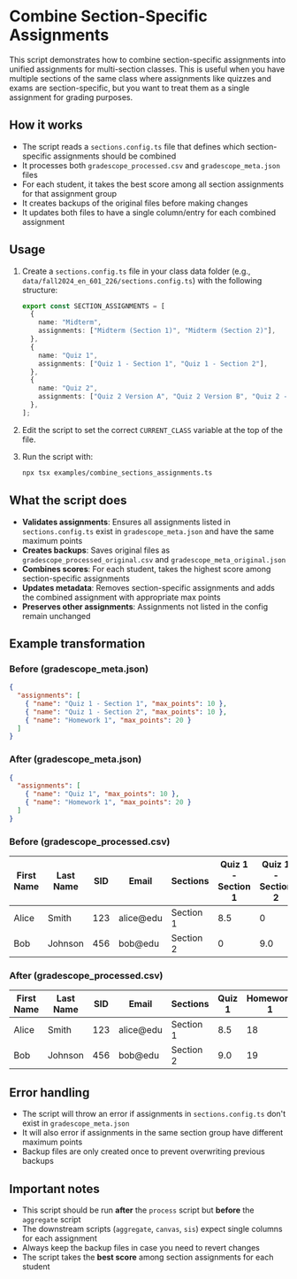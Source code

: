 # Combine Section-Specific Assignments

This script demonstrates how to combine section-specific assignments into unified assignments for multi-section classes. This is useful when you have multiple sections of the same class where assignments like quizzes and exams are section-specific, but you want to treat them as a single assignment for grading purposes.

## How it works

- The script reads a `sections.config.ts` file that defines which section-specific assignments should be combined
- It processes both `gradescope_processed.csv` and `gradescope_meta.json` files
- For each student, it takes the best score among all section assignments for that assignment group
- It creates backups of the original files before making changes
- It updates both files to have a single column/entry for each combined assignment

## Usage

1. Create a `sections.config.ts` file in your class data folder (e.g., `data/fall2024_en_601_226/sections.config.ts`) with the following structure:

   ```typescript
   export const SECTION_ASSIGNMENTS = [
     {
       name: "Midterm",
       assignments: ["Midterm (Section 1)", "Midterm (Section 2)"],
     },
     {
       name: "Quiz 1",
       assignments: ["Quiz 1 - Section 1", "Quiz 1 - Section 2"],
     },
     {
       name: "Quiz 2",
       assignments: ["Quiz 2 Version A", "Quiz 2 Version B", "Quiz 2 - Makeup"],
     },
   ];
   ```

2. Edit the script to set the correct `CURRENT_CLASS` variable at the top of the file.

3. Run the script with:

   ```bash
   npx tsx examples/combine_sections_assignments.ts
   ```

## What the script does

- **Validates assignments**: Ensures all assignments listed in `sections.config.ts` exist in `gradescope_meta.json` and have the same maximum points
- **Creates backups**: Saves original files as `gradescope_processed_original.csv` and `gradescope_meta_original.json`
- **Combines scores**: For each student, takes the highest score among section-specific assignments
- **Updates metadata**: Removes section-specific assignments and adds the combined assignment with appropriate max points
- **Preserves other assignments**: Assignments not listed in the config remain unchanged

## Example transformation

### Before (gradescope_meta.json)

```json
{
  "assignments": [
    { "name": "Quiz 1 - Section 1", "max_points": 10 },
    { "name": "Quiz 1 - Section 2", "max_points": 10 },
    { "name": "Homework 1", "max_points": 20 }
  ]
}
```

### After (gradescope_meta.json)

```json
{
  "assignments": [
    { "name": "Quiz 1", "max_points": 10 },
    { "name": "Homework 1", "max_points": 20 }
  ]
}
```

### Before (gradescope_processed.csv)

| First Name | Last Name | SID | Email     | Sections  | Quiz 1 - Section 1 | Quiz 1 - Section 2 | Homework 1 |
| ---------- | --------- | --- | --------- | --------- | ------------------ | ------------------ | ---------- |
| Alice      | Smith     | 123 | alice@edu | Section 1 | 8.5                | 0                  | 18         |
| Bob        | Johnson   | 456 | bob@edu   | Section 2 | 0                  | 9.0                | 19         |

### After (gradescope_processed.csv)

| First Name | Last Name | SID | Email     | Sections  | Quiz 1 | Homework 1 |
| ---------- | --------- | --- | --------- | --------- | ------ | ---------- |
| Alice      | Smith     | 123 | alice@edu | Section 1 | 8.5    | 18         |
| Bob        | Johnson   | 456 | bob@edu   | Section 2 | 9.0    | 19         |

## Error handling

- The script will throw an error if assignments in `sections.config.ts` don't exist in `gradescope_meta.json`
- It will also error if assignments in the same section group have different maximum points
- Backup files are only created once to prevent overwriting previous backups

## Important notes

- This script should be run **after** the `process` script but **before** the `aggregate` script
- The downstream scripts (`aggregate`, `canvas`, `sis`) expect single columns for each assignment
- Always keep the backup files in case you need to revert changes
- The script takes the **best score** among section assignments for each student
